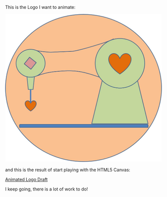 This is the Logo I want to animate:

![Rafaela Alameda Logo](project_images/RafaelAlamedaLogo.jpg?raw=true "Rafaela Alameda")

and this is the result of start playing with the HTML5 Canvas:

[Animated Logo Draft](project_code/index_14.html "Animated Logo Draft")

I keep going, there is a lot of work to do!

